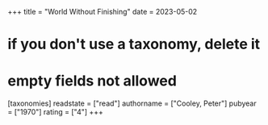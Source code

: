 +++
title = "World Without Finishing"
date = 2023-05-02
# if you don't use a taxonomy, delete it
# empty fields not allowed
[taxonomies]
  readstate = ["read"]
  authorname = ["Cooley, Peter"]
  pubyear = ["1970"]
  rating = ["4"]
+++

